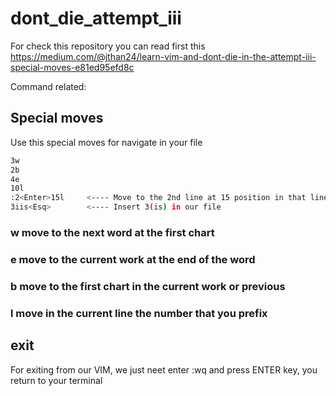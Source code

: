 # dont_die_attempt_iii

For check this repository you can read first this https://medium.com/@jthan24/learn-vim-and-dont-die-in-the-attempt-iii-special-moves-e81ed95efd8c 

Command related:

## Special moves
Use this special moves for navigate in your file
```bash
3w
2b
4e
10l
:2<Enter>15l     <---- Move to the 2nd line at 15 position in that line
3iis<Esq>        <---- Insert 3(is) in our file
```

### w move to the next word at the first chart
### e move to the current work at the end of the word
### b move to the first chart in the current work or previous
### l move in the current line the number that you prefix 


## exit
For exiting from our VIM, we just neet enter :wq and press ENTER key, you return to your terminal


